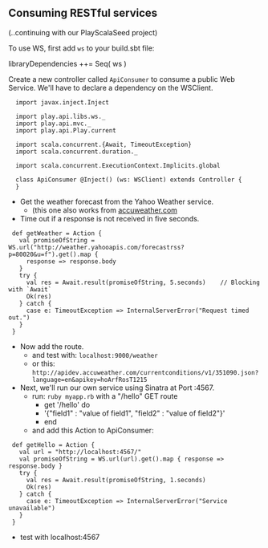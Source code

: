 ## Consuming RESTful services
(..continuing with our PlayScalaSeed project)

To use WS, first add `ws` to your build.sbt file:

libraryDependencies ++= Seq(
  ws
)

Create a new controller called `ApiConsumer` to consume a public Web Service. We'll have to declare a dependency on the WSClient.

```
  import javax.inject.Inject

  import play.api.libs.ws._
  import play.api.mvc._
  import play.api.Play.current

  import scala.concurrent.{Await, TimeoutException}
  import scala.concurrent.duration._

  import scala.concurrent.ExecutionContext.Implicits.global

  class ApiConsumer @Inject() (ws: WSClient) extends Controller {
  }
```

* Get the weather forecast from the Yahoo Weather service.
  * (this one also works from [accuweather.com](http://apidev.accuweather.com/currentconditions/v1/351090.json?language=en&apikey=hoArfRosT1215)
* Time out if a response is not received in five seconds.
```
 def getWeather = Action {
   val promiseOfString = WS.url("http://weather.yahooapis.com/forecastrss?p=80020&u=f").get().map {
     response => response.body
   }
   try {
     val res = Await.result(promiseOfString, 5.seconds)    // Blocking with `Await`
     Ok(res)
   } catch {
     case e: TimeoutException => InternalServerError("Request timed out.")
   }
 }
```

* Now add the route.
  * and test with:  `localhost:9000/weather`
  * or this: `http://apidev.accuweather.com/currentconditions/v1/351090.json?language=en&apikey=hoArfRosT1215`
* Next, we'll run our own service using Sinatra at Port :4567.
  * run: `ruby myapp.rb` with a "/hello" GET route
      * get '/hello' do
      * '{"field1" : "value of field1", "field2" : "value of field2"}'
      * end
  * and add this Action to ApiConsumer:

```
 def getHello = Action {
   val url = "http://localhost:4567/"
   val promiseOfString = WS.url(url).get().map { response => response.body }
   try {
     val res = Await.result(promiseOfString, 1.seconds)
     Ok(res)
   } catch {
     case e: TimeoutException => InternalServerError("Service unavailable")
   }
 }
```

  * test with localhost:4567
